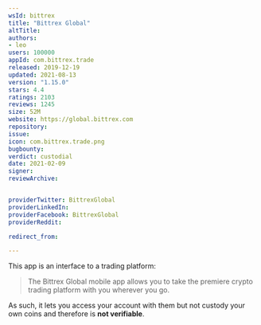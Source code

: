 ```yaml
---
wsId: bittrex
title: "Bittrex Global"
altTitle: 
authors:
- leo
users: 100000
appId: com.bittrex.trade
released: 2019-12-19
updated: 2021-08-13
version: "1.15.0"
stars: 4.4
ratings: 2103
reviews: 1245
size: 52M
website: https://global.bittrex.com
repository: 
issue: 
icon: com.bittrex.trade.png
bugbounty: 
verdict: custodial
date: 2021-02-09
signer: 
reviewArchive:


providerTwitter: BittrexGlobal
providerLinkedIn: 
providerFacebook: BittrexGlobal
providerReddit: 

redirect_from:

---
```



This app is an interface to a trading platform:

> The Bittrex Global mobile app allows you to take the premiere crypto trading
  platform with you wherever you go.

As such, it lets you access your account with them but not custody your own
coins and therefore is **not verifiable**.
